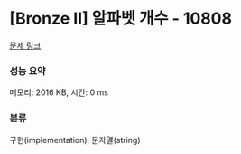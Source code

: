 # [Bronze II] 알파벳 개수 - 10808 

[문제 링크](https://www.acmicpc.net/problem/10808) 

### 성능 요약

메모리: 2016 KB, 시간: 0 ms

### 분류

구현(implementation), 문자열(string)

